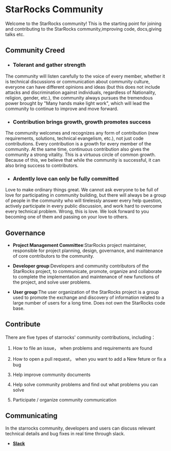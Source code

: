 # StarRocks Community
Welcome to the StarRocks community!
This is the starting point for joining and contributing to the StarRocks community,improving code, docs,giving talks etc.

## Community Creed
* ### Tolerant and gather strength
The community will listen carefully to the voice of every member, whether it is technical 
discussions or communication about community culture, everyone can have different opinions and 
ideas (but this does not include attacks and discrimination against individuals, regardless of Nationality, religion, gender, etc.), 
the community always pursues the tremendous power brought by "Many hands make light work", which will lead the community to continue
to improve and move forward.

* ### Contribution brings growth, growth promotes success
The community welcomes and recognizes any form of contribution (new requirements, solutions, technical evangelism, etc.), 
not just code contributions. Every contribution is a growth for every member of the community. At the same time, 
continuous contribution also gives the community a strong vitality. This is a virtuous circle of common growth. Because of this, 
we believe that while the community is successful, it can also bring success to contributors.

* ### Ardently love can only be fully committed
Love to make ordinary things great. We cannot ask everyone to be full of love for participating in community building, 
but there will always be a group of people in the community who will tirelessly answer every help question, 
actively participate in every public discussion, and work hard to overcome every technical problem. Wrong, 
this is love. We look forward to you becoming one of them and passing on your love to others.

## Governance
+ **Project Management Committee**:StarRocks project maintainer, responsible for project planning, design, governance, 
and maintenance of core contributors to the community.  

+ **Developer group**:Developers and community contributors of the StarRocks project, to communicate, promote, organize and 
collaborate to complete the implementation and maintenance of new functions of the project, and solve user problems.  

+ **User group**:The user organization of the StarRocks project is a group used to promote the exchange and 
discovery of information related to a large number of users for a long time. Does not own the StarRocks code base.

## Contribute

There are five types of starrocks' community contributions, including：

1. How to file an issue， when problems and requirements are found

2. How to open a pull request， when you want to add a New feture  or fix a bug

3. Help improve community documents

4. Help solve community problems and find out what problems you can solve

5. Participate / organize community communication

## Communicating

In the starrocks community, developers and users can discuss relevant technical details and bug fixes in real time through slack.
+ [**Slack**](https://join.slack.com/t/starrocks/shared_invite/zt-z5zxqr0k-U5lrTVlgypRIV8RbnCIAzg)

